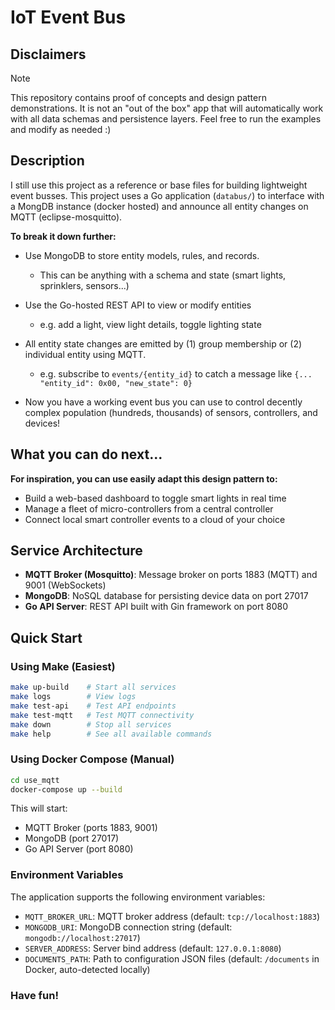 # IoT Event Bus

## Disclaimers

>[!note]
> This repository contains proof of concepts and design pattern demonstrations. It is not an "out of the box" app that will automatically work with all data schemas and persistence layers. Feel free to run the examples and modify as needed :)

## Description

I still use this project as a reference or base files for building lightweight event busses. This project uses a Go application (`databus/`) to interface with a MongDB instance (docker hosted) and announce all entity changes on MQTT (eclipse-mosquitto).

**To break it down further:**

- Use MongoDB to store entity models, rules, and records. 
  - This can be anything with a schema and state (smart lights, sprinklers, sensors...)

- Use the Go-hosted REST API to view or modify entities 
  - e.g. add a light, view light details, toggle lighting state

- All entity state changes are emitted by (1) group membership or (2) individual entity using MQTT.
  - e.g. subscribe to `events/{entity_id}`  to catch a message like `{... "entity_id": 0x00, "new_state": 0}`

- Now you have a working event bus you can use to control decently complex population (hundreds, thousands) of sensors, controllers, and devices!

## What you can do next...

**For inspiration, you can use easily adapt this design pattern to:**

- Build a web-based dashboard to toggle smart lights in real time
- Manage a fleet of micro-controllers from a central controller
- Connect local smart controller events to a cloud of your choice

## Service Architecture

- **MQTT Broker (Mosquitto)**: Message broker on ports 1883 (MQTT) and 9001 (WebSockets)
- **MongoDB**: NoSQL database for persisting device data on port 27017
- **Go API Server**: REST API built with Gin framework on port 8080

## Quick Start

### Using Make (Easiest)

```bash
make up-build    # Start all services
make logs        # View logs
make test-api    # Test API endpoints
make test-mqtt   # Test MQTT connectivity
make down        # Stop all services
make help        # See all available commands
```

### Using Docker Compose (Manual)

```bash
cd use_mqtt
docker-compose up --build
```

This will start:
- MQTT Broker (ports 1883, 9001)
- MongoDB (port 27017)
- Go API Server (port 8080)


### Environment Variables

The application supports the following environment variables:

- `MQTT_BROKER_URL`: MQTT broker address (default: `tcp://localhost:1883`)
- `MONGODB_URI`: MongoDB connection string (default: `mongodb://localhost:27017`)
- `SERVER_ADDRESS`: Server bind address (default: `127.0.0.1:8080`)
- `DOCUMENTS_PATH`: Path to configuration JSON files (default: `/documents` in Docker, auto-detected locally)

### Have fun!



